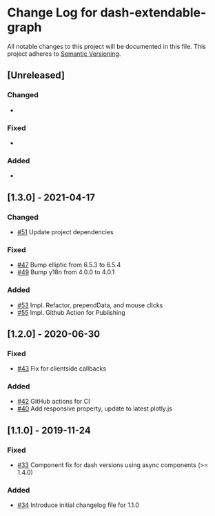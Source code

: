 # Change Log for dash-extendable-graph
All notable changes to this project will be documented in this file.
This project adheres to [Semantic Versioning](http://semver.org/).

## [Unreleased]
### Changed
- 

### Fixed
-

### Added
-

## [1.3.0] - 2021-04-17
### Changed
- [#51](https://github.com/bcliang/dash-extendable-graph/pull/51) Update project dependencies

### Fixed
- [#47](https://github.com/bcliang/dash-extendable-graph/pull/47) Bump elliptic from 6.5.3 to 6.5.4
- [#49](https://github.com/bcliang/dash-extendable-graph/pull/49) Bump y18n from 4.0.0 to 4.0.1

### Added
- [#53](https://github.com/bcliang/dash-extendable-graph/pull/53) Impl. Refactor, prependData, and mouse clicks
- [#55](https://github.com/bcliang/dash-extendable-graph/pull/55) Impl. Github Action for Publishing

## [1.2.0] - 2020-06-30
### Fixed
- [#43](https://github.com/bcliang/dash-extendable-graph/pull/43) Fix for clientside callbacks

### Added
- [#42](https://github.com/bcliang/dash-extendable-graph/pull/42) GitHub actions for CI
- [#40](https://github.com/bcliang/dash-extendable-graph/pull/40) Add responsive property, update to latest plotly.js

## [1.1.0] - 2019-11-24
### Fixed
- [#33](https://github.com/bcliang/dash-extendable-graph/pull/33) Component fix for dash versions using async components (>= 1.4.0)

### Added
- [#34](https://github.com/bcliang/dash-extendable-graph/pull/34) Introduce initial changelog file for 1.1.0
